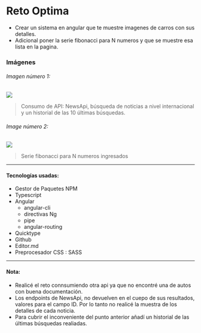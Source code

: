 # Reto Optima

- Crear un sistema en angular que te muestre imagenes de carros con sus detalles.
- Adicional poner la serie fibonacci para N numeros y que se muestre esa lista en la pagina.

### Imágenes

###### Imagen número 1:

![](https://res.cloudinary.com/dfqwtthyw/image/upload/v1635711674/reto-optima/ekbp7vfwnqdf2qwo42or.png)

> Consumo de API: NewsApi, búsqueda de noticias a nivel internacional y un historial de las 10 últimas búsquedas.

###### Image número 2:

![](https://res.cloudinary.com/dfqwtthyw/image/upload/v1635711673/reto-optima/frvkmongq80nojqxmnjg.png)

> Serie fibonacci para N numeros ingresados

---

#### Tecnologías usadas:

- Gestor de Paquetes NPM
- Typescript
- Angular
  - angular-cli
  - directivas Ng
  - pipe
  - angular-routing
- Quicktype
- Github
- Editor.md
- Preprocesador CSS : SASS

---

#### Nota:

- Realicé el reto connsumiendo otra api ya que no encontré una de autos con buena documentación.
- Los endpoints de NewsApi, no devuelven en el cuepo de sus resultados, valores para el campo ID. Por lo tanto no realicé la muestra de los detalles de cada noticia.
- Para cubrir el inconveniente del punto anterior añadí un historial de las últimas búsquedas realiadas.
